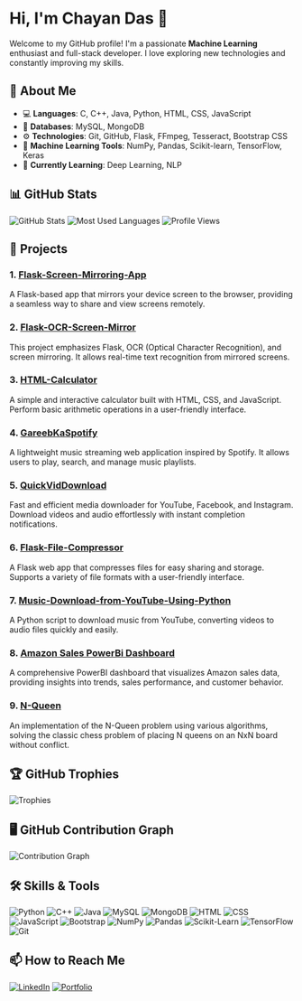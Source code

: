 # Hi, I'm Chayan Das 👋

Welcome to my GitHub profile! I'm a passionate **Machine Learning** enthusiast and full-stack developer. I love exploring new technologies and constantly improving my skills.

## 🚀 About Me
- 💻 **Languages**: C, C++, Java, Python, HTML, CSS, JavaScript
- 💾 **Databases**: MySQL, MongoDB
- ⚙️ **Technologies**: Git, GitHub, Flask, FFmpeg, Tesseract, Bootstrap CSS
- 🧠 **Machine Learning Tools**: NumPy, Pandas, Scikit-learn, TensorFlow, Keras
- 🌱 **Currently Learning**: Deep Learning, NLP

## 📊 GitHub Stats
![GitHub Stats](https://github-readme-stats.vercel.app/api?username=Nikk-123&show_icons=true&theme=tokyonight)
![Most Used Languages](https://github-readme-stats.vercel.app/api/top-langs/?username=Nikk-123&layout=compact&theme=tokyonight)
![Profile Views](https://komarev.com/ghpvc/?username=Nikk-123&color=blue)

## 🌟 Projects
### 1. [Flask-Screen-Mirroring-App](https://github.com/Nikk-123/Flask-Screen-Mirroring-App)
A Flask-based app that mirrors your device screen to the browser, providing a seamless way to share and view screens remotely.

### 2. [Flask-OCR-Screen-Mirror](https://github.com/Nikk-123/flask-ocr-screen-mirror)
This project emphasizes Flask, OCR (Optical Character Recognition), and screen mirroring. It allows real-time text recognition from mirrored screens.

### 3. [HTML-Calculator](https://github.com/Nikk-123/HTML-Calculator)
A simple and interactive calculator built with HTML, CSS, and JavaScript. Perform basic arithmetic operations in a user-friendly interface.

### 4. [GareebKaSpotify](https://github.com/Nikk-123/GareebKaSpotify)
A lightweight music streaming web application inspired by Spotify. It allows users to play, search, and manage music playlists.

### 5. [QuickVidDownload](https://github.com/Nikk-123/QuickVidDownload)
Fast and efficient media downloader for YouTube, Facebook, and Instagram. Download videos and audio effortlessly with instant completion notifications.

### 6. [Flask-File-Compressor](https://github.com/Nikk-123/flask-file-compressor)
A Flask web app that compresses files for easy sharing and storage. Supports a variety of file formats with a user-friendly interface.

### 7. [Music-Download-from-YouTube-Using-Python](https://github.com/Nikk-123/Music-download-from-Youtube-Using-Python)
A Python script to download music from YouTube, converting videos to audio files quickly and easily.

### 8. [Amazon Sales PowerBi Dashboard](https://github.com/Nikk-123/Amazon_Sales-_PowerBi_Dashboard)
A comprehensive PowerBI dashboard that visualizes Amazon sales data, providing insights into trends, sales performance, and customer behavior.

### 9. [N-Queen](https://github.com/Nikk-123/N-Queen)
An implementation of the N-Queen problem using various algorithms, solving the classic chess problem of placing N queens on an NxN board without conflict.

## 🏆 GitHub Trophies
![Trophies](https://github-profile-trophy.vercel.app/?username=Nikk-123&theme=dracula)


## 🖥️ GitHub Contribution Graph
![Contribution Graph](https://github-readme-activity-graph.vercel.app/graph?username=Nikk-123&theme=react-dark)


## 🛠️ Skills & Tools
![Python](https://img.shields.io/badge/-Python-3776AB?style=for-the-badge&logo=python&logoColor=white)
![C++](https://img.shields.io/badge/-C++-00599C?style=for-the-badge&logo=c%2B%2B&logoColor=white)
![Java](https://img.shields.io/badge/-Java-007396?style=for-the-badge&logo=java&logoColor=white)
![MySQL](https://img.shields.io/badge/-MySQL-4479A1?style=for-the-badge&logo=mysql&logoColor=white)
![MongoDB](https://img.shields.io/badge/-MongoDB-47A248?style=for-the-badge&logo=mongodb&logoColor=white)
![HTML](https://img.shields.io/badge/-HTML-E34F26?style=for-the-badge&logo=html5&logoColor=white)
![CSS](https://img.shields.io/badge/-CSS-1572B6?style=for-the-badge&logo=css3&logoColor=white)
![JavaScript](https://img.shields.io/badge/-JavaScript-F7DF1E?style=for-the-badge&logo=javascript&logoColor=black)
![Bootstrap](https://img.shields.io/badge/-Bootstrap-563D7C?style=for-the-badge&logo=bootstrap&logoColor=white)
![NumPy](https://img.shields.io/badge/-NumPy-013243?style=for-the-badge&logo=numpy&logoColor=white)
![Pandas](https://img.shields.io/badge/-Pandas-150458?style=for-the-badge&logo=pandas&logoColor=white)
![Scikit-Learn](https://img.shields.io/badge/-Scikit%20Learn-F7931E?style=for-the-badge&logo=scikit-learn&logoColor=white)
![TensorFlow](https://img.shields.io/badge/-TensorFlow-FF6F00?style=for-the-badge&logo=tensorflow&logoColor=white)
![Git](https://img.shields.io/badge/-Git-F05032?style=for-the-badge&logo=git&logoColor=white)

## 📫 How to Reach Me
[![LinkedIn](https://img.shields.io/badge/-LinkedIn-0077B5?style=flat&logo=linkedin&logoColor=white)](https://www.linkedin.com/in/chayan-das-a863aa25a)
[![Portfolio](https://img.shields.io/badge/-Portfolio-000000?style=flat&logo=github&logoColor=white)](https://yourwebsite.com)
